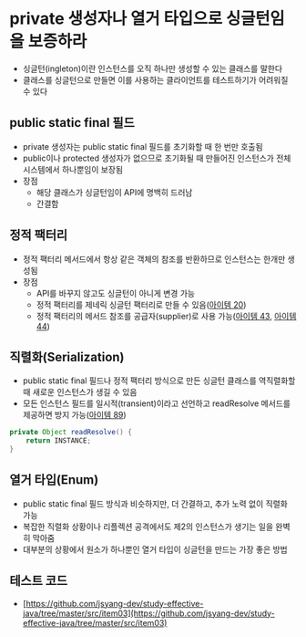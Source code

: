 # private 생성자나 열거 타입으로 싱글턴임을 보증하라

- 싱글턴(ingleton)이란 인스턴스를 오직 하나만 생성할 수 있는 클래스를 말한다
- 클래스를 싱글턴으로 만들면 이를 사용하는 클라이언트를 테스트하기가 어려워질 수 있다

## public static final 필드

- private 생성자는 public static final 필드를 초기화할 때 한 번만 호출됨
- public이나 protected 생성자가 없으므로 초기화될 때 만들어진 인스턴스가 전체 시스템에서 하나뿐임이 보장됨
- 장점  
  - 해당 클래스가 싱글턴임이 API에 명백히 드러남
  - 간결함

## 정적 팩터리

- 정적 팩터리 메서드에서 항상 같은 객체의 참조를 반환하므로 인스턴스는 한개만 생성됨
- 장점
  - API를 바꾸지 않고도 싱글턴이 아니게 변경 가능
  - 정적 팩터리를 제네릭 싱글턴 팩터리로 만들 수 있음([아이템 20](item_20.md))
  - 정적 팩터리의 메서드 참조를 공급자(supplier)로 사용 가능([아이템 43](item_43.md), [아이템 44](item_44.md))

## 직렬화(Serialization)

- public static final 필드나 정적 팩터리 방식으로 만든 싱글턴 클래스를 역직렬화할 때 새로운 인스턴스가 생길 수 있음
- 모든 인스턴스 필드를 일시적(transient)이라고 선언하고 readResolve 메서드를 제공하면 방지 가능([아이템 89](item_89.md))

```java
private Object readResolve() {
    return INSTANCE;
}
```

## 열거 타입(Enum)

- public static final 필드 방식과 비슷하지만, 더 간결하고, 추가 노력 없이 직렬화 가능
- 복잡한 직렬화 상황이나 리플렉션 공격에서도 제2의 인스턴스가 생기는 일을 완벽히 막아줌
- 대부분의 상황에서 원소가 하나뿐인 열거 타입이 싱글턴을 만드는 가장 좋은 방법

## 테스트 코드

- [https://github.com/jsyang-dev/study-effective-java/tree/master/src/item03](https://github.com/jsyang-dev/study-effective-java/tree/master/src/item03)
